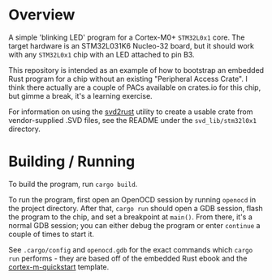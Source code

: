 # Overview

A simple 'blinking LED' program for a Cortex-M0+ `STM32L0x1` core. The target hardware is an STM32L031K6 Nucleo-32 board, but it should work with any `STM32L0x1` chip with an LED attached to pin B3.

This repository is intended as an example of how to bootstrap an embedded Rust program for a chip without an existing "Peripheral Access Crate". I think there actually are a couple of PACs available on crates.io for this chip, but gimme a break, it's a learning exercise.

For information on using the [svd2rust](https://docs.rs/svd2rust) utility to create a usable crate from vendor-supplied .SVD files, see the README under the `svd_lib/stm32l0x1` directory.

# Building / Running

To build the program, run `cargo build`.

To run the program, first open an OpenOCD session by running `openocd` in the project directory. After that, `cargo run` should open a GDB session, flash the program to the chip, and set a breakpoint at `main()`. From there, it's a normal GDB session; you can either debug the program or enter `continue` a couple of times to start it.

See `.cargo/config` and `openocd.gdb` for the exact commands which `cargo run` performs - they are based off of the embedded Rust ebook and the [cortex-m-quickstart](https://github.com/rust-embedded/cortex-m-quickstart) template.
